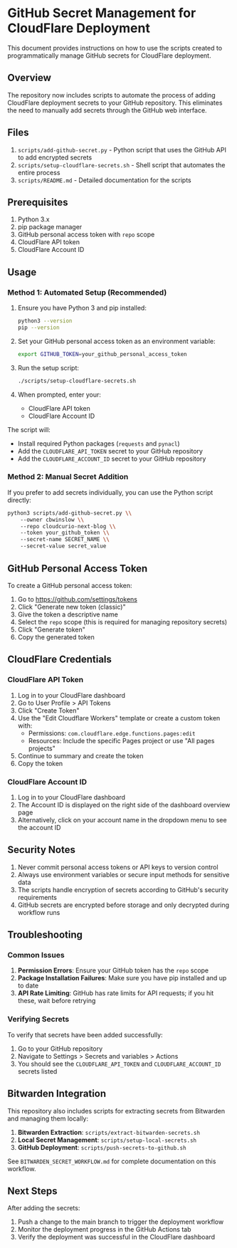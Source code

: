 # GitHub Secret Management for CloudFlare Deployment

This document provides instructions on how to use the scripts created to programmatically manage GitHub secrets for CloudFlare deployment.

## Overview

The repository now includes scripts to automate the process of adding CloudFlare deployment secrets to your GitHub repository. This eliminates the need to manually add secrets through the GitHub web interface.

## Files

1. `scripts/add-github-secret.py` - Python script that uses the GitHub API to add encrypted secrets
2. `scripts/setup-cloudflare-secrets.sh` - Shell script that automates the entire process
3. `scripts/README.md` - Detailed documentation for the scripts

## Prerequisites

1. Python 3.x
2. pip package manager
3. GitHub personal access token with `repo` scope
4. CloudFlare API token
5. CloudFlare Account ID

## Usage

### Method 1: Automated Setup (Recommended)

1. Ensure you have Python 3 and pip installed:
   ```bash
   python3 --version
   pip --version
   ```

2. Set your GitHub personal access token as an environment variable:
   ```bash
   export GITHUB_TOKEN=your_github_personal_access_token
   ```

3. Run the setup script:
   ```bash
   ./scripts/setup-cloudflare-secrets.sh
   ```

4. When prompted, enter your:
   - CloudFlare API token
   - CloudFlare Account ID

The script will:
- Install required Python packages (`requests` and `pynacl`)
- Add the `CLOUDFLARE_API_TOKEN` secret to your GitHub repository
- Add the `CLOUDFLARE_ACCOUNT_ID` secret to your GitHub repository

### Method 2: Manual Secret Addition

If you prefer to add secrets individually, you can use the Python script directly:

```bash
python3 scripts/add-github-secret.py \\
    --owner cbwinslow \\
    --repo cloudcurio-next-blog \\
    --token your_github_token \\
    --secret-name SECRET_NAME \\
    --secret-value secret_value
```

## GitHub Personal Access Token

To create a GitHub personal access token:

1. Go to https://github.com/settings/tokens
2. Click "Generate new token (classic)"
3. Give the token a descriptive name
4. Select the `repo` scope (this is required for managing repository secrets)
5. Click "Generate token"
6. Copy the generated token

## CloudFlare Credentials

### CloudFlare API Token

1. Log in to your CloudFlare dashboard
2. Go to User Profile > API Tokens
3. Click "Create Token"
4. Use the "Edit Cloudflare Workers" template or create a custom token with:
   - Permissions: `com.cloudflare.edge.functions.pages:edit`
   - Resources: Include the specific Pages project or use "All pages projects"
5. Continue to summary and create the token
6. Copy the token

### CloudFlare Account ID

1. Log in to your CloudFlare dashboard
2. The Account ID is displayed on the right side of the dashboard overview page
3. Alternatively, click on your account name in the dropdown menu to see the account ID

## Security Notes

1. Never commit personal access tokens or API keys to version control
2. Always use environment variables or secure input methods for sensitive data
3. The scripts handle encryption of secrets according to GitHub's security requirements
4. GitHub secrets are encrypted before storage and only decrypted during workflow runs

## Troubleshooting

### Common Issues

1. **Permission Errors**: Ensure your GitHub token has the `repo` scope
2. **Package Installation Failures**: Make sure you have pip installed and up to date
3. **API Rate Limiting**: GitHub has rate limits for API requests; if you hit these, wait before retrying

### Verifying Secrets

To verify that secrets have been added successfully:

1. Go to your GitHub repository
2. Navigate to Settings > Secrets and variables > Actions
3. You should see the `CLOUDFLARE_API_TOKEN` and `CLOUDFLARE_ACCOUNT_ID` secrets listed

## Bitwarden Integration

This repository also includes scripts for extracting secrets from Bitwarden and managing them locally:

1. **Bitwarden Extraction**: `scripts/extract-bitwarden-secrets.sh`
2. **Local Secret Management**: `scripts/setup-local-secrets.sh`
3. **GitHub Deployment**: `scripts/push-secrets-to-github.sh`

See `BITWARDEN_SECRET_WORKFLOW.md` for complete documentation on this workflow.

## Next Steps

After adding the secrets:

1. Push a change to the main branch to trigger the deployment workflow
2. Monitor the deployment progress in the GitHub Actions tab
3. Verify the deployment was successful in the CloudFlare dashboard